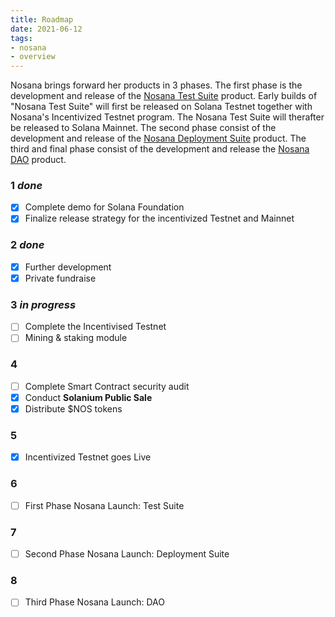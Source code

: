 ```yaml
---
title: Roadmap
date: 2021-06-12
tags:
- nosana
- overview
---
```


Nosana brings forward her products in 3 phases.
The first phase is the development and release of the [Nosana Test Suite](../nosana/ci) product.
Early builds of "Nosana Test Suite" will first be released on Solana Testnet together with Nosana's Incentivized Testnet program.
The Nosana Test Suite will therafter be released to Solana Mainnet.
The second phase consist of the development and release of the [Nosana Deployment Suite](../nosana/cd) product.
The third and final phase consist of the development and release the [Nosana DAO](../nosana/dao) product.

<!-- ::: tip
Below you'll find milestones and individual tasks for each quarter in 2021 and 2022.
::: -->
### 1 *done*

- [x] Complete demo for Solana Foundation
- [x] Finalize release strategy for the incentivized Testnet and Mainnet

### 2 *done*

- [x] Further development
- [x] Private fundraise

### 3 *in progress*

- [ ] Complete the Incentivised Testnet 
- [ ] Mining & staking module

### 4

- [ ] Complete Smart Contract security audit
- [x] Conduct **Solanium Public Sale**
- [x] Distribute $NOS tokens

### 5
- [x] Incentivized Testnet goes Live

### 6
- [ ] First Phase Nosana Launch: Test Suite

### 7
- [ ] Second Phase Nosana Launch: Deployment Suite

### 8
- [ ] Third Phase Nosana Launch: DAO
